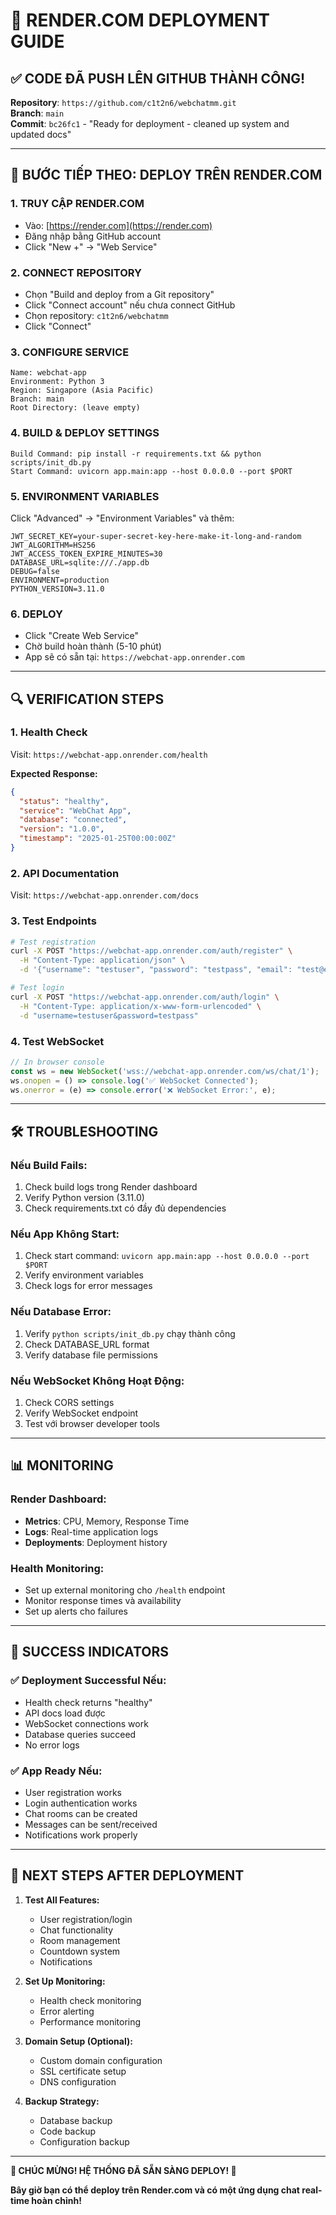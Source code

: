 # 🚀 RENDER.COM DEPLOYMENT GUIDE

## ✅ **CODE ĐÃ PUSH LÊN GITHUB THÀNH CÔNG!**

**Repository**: `https://github.com/c1t2n6/webchatmm.git`  
**Branch**: `main`  
**Commit**: `bc26fc1` - "Ready for deployment - cleaned up system and updated docs"

---

## 🎯 **BƯỚC TIẾP THEO: DEPLOY TRÊN RENDER.COM**

### **1. TRUY CẬP RENDER.COM**
- Vào: [https://render.com](https://render.com)
- Đăng nhập bằng GitHub account
- Click "New +" → "Web Service"

### **2. CONNECT REPOSITORY**
- Chọn "Build and deploy from a Git repository"
- Click "Connect account" nếu chưa connect GitHub
- Chọn repository: `c1t2n6/webchatmm`
- Click "Connect"

### **3. CONFIGURE SERVICE**
```
Name: webchat-app
Environment: Python 3
Region: Singapore (Asia Pacific)
Branch: main
Root Directory: (leave empty)
```

### **4. BUILD & DEPLOY SETTINGS**
```
Build Command: pip install -r requirements.txt && python scripts/init_db.py
Start Command: uvicorn app.main:app --host 0.0.0.0 --port $PORT
```

### **5. ENVIRONMENT VARIABLES**
Click "Advanced" → "Environment Variables" và thêm:

```env
JWT_SECRET_KEY=your-super-secret-key-here-make-it-long-and-random
JWT_ALGORITHM=HS256
JWT_ACCESS_TOKEN_EXPIRE_MINUTES=30
DATABASE_URL=sqlite:///./app.db
DEBUG=false
ENVIRONMENT=production
PYTHON_VERSION=3.11.0
```

### **6. DEPLOY**
- Click "Create Web Service"
- Chờ build hoàn thành (5-10 phút)
- App sẽ có sẵn tại: `https://webchat-app.onrender.com`

---

## 🔍 **VERIFICATION STEPS**

### **1. Health Check**
Visit: `https://webchat-app.onrender.com/health`

**Expected Response:**
```json
{
  "status": "healthy",
  "service": "WebChat App",
  "database": "connected",
  "version": "1.0.0",
  "timestamp": "2025-01-25T00:00:00Z"
}
```

### **2. API Documentation**
Visit: `https://webchat-app.onrender.com/docs`

### **3. Test Endpoints**
```bash
# Test registration
curl -X POST "https://webchat-app.onrender.com/auth/register" \
  -H "Content-Type: application/json" \
  -d '{"username": "testuser", "password": "testpass", "email": "test@example.com"}'

# Test login
curl -X POST "https://webchat-app.onrender.com/auth/login" \
  -H "Content-Type: application/x-www-form-urlencoded" \
  -d "username=testuser&password=testpass"
```

### **4. Test WebSocket**
```javascript
// In browser console
const ws = new WebSocket('wss://webchat-app.onrender.com/ws/chat/1');
ws.onopen = () => console.log('✅ WebSocket Connected');
ws.onerror = (e) => console.error('❌ WebSocket Error:', e);
```

---

## 🛠️ **TROUBLESHOOTING**

### **Nếu Build Fails:**
1. Check build logs trong Render dashboard
2. Verify Python version (3.11.0)
3. Check requirements.txt có đầy đủ dependencies

### **Nếu App Không Start:**
1. Check start command: `uvicorn app.main:app --host 0.0.0.0 --port $PORT`
2. Verify environment variables
3. Check logs for error messages

### **Nếu Database Error:**
1. Verify `python scripts/init_db.py` chạy thành công
2. Check DATABASE_URL format
3. Verify database file permissions

### **Nếu WebSocket Không Hoạt Động:**
1. Check CORS settings
2. Verify WebSocket endpoint
3. Test với browser developer tools

---

## 📊 **MONITORING**

### **Render Dashboard:**
- **Metrics**: CPU, Memory, Response Time
- **Logs**: Real-time application logs
- **Deployments**: Deployment history

### **Health Monitoring:**
- Set up external monitoring cho `/health` endpoint
- Monitor response times và availability
- Set up alerts cho failures

---

## 🎉 **SUCCESS INDICATORS**

### **✅ Deployment Successful Nếu:**
- Health check returns "healthy"
- API docs load được
- WebSocket connections work
- Database queries succeed
- No error logs

### **✅ App Ready Nếu:**
- User registration works
- Login authentication works
- Chat rooms can be created
- Messages can be sent/received
- Notifications work properly

---

## 🚀 **NEXT STEPS AFTER DEPLOYMENT**

1. **Test All Features:**
   - User registration/login
   - Chat functionality
   - Room management
   - Countdown system
   - Notifications

2. **Set Up Monitoring:**
   - Health check monitoring
   - Error alerting
   - Performance monitoring

3. **Domain Setup (Optional):**
   - Custom domain configuration
   - SSL certificate setup
   - DNS configuration

4. **Backup Strategy:**
   - Database backup
   - Code backup
   - Configuration backup

---

**🎊 CHÚC MỪNG! HỆ THỐNG ĐÃ SẴN SÀNG DEPLOY! 🎊**

**Bây giờ bạn có thể deploy trên Render.com và có một ứng dụng chat real-time hoàn chỉnh!**
